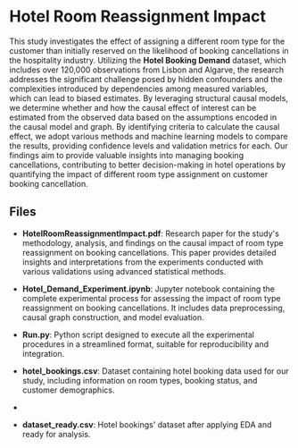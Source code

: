 # Hotel Room Reassignment Impact

This study investigates the effect of assigning a different room type for the customer than initially reserved on the likelihood of booking cancellations in the hospitality industry. Utilizing the **Hotel Booking Demand** dataset, which includes over 120,000 observations from Lisbon and Algarve, the research addresses the significant challenge posed by hidden confounders and the complexities introduced by dependencies among measured variables, which can lead to biased estimates. By leveraging structural causal models, we determine whether and how the causal effect of interest can be estimated from the observed data based on the assumptions encoded in the causal model and graph. By identifying criteria to calculate the causal effect, we adopt various methods and machine learning models to compare the results, providing confidence levels and validation metrics for each. Our findings aim to provide valuable insights into managing booking cancellations, contributing to better decision-making in hotel operations by quantifying the impact of different room type assignment on customer booking cancellation.

## Files

- **HotelRoomReassignmentImpact.pdf**: Research paper for the study's methodology, analysis, and findings on the causal impact of room type reassignment on booking cancellations. This paper provides detailed insights and interpretations from the experiments conducted with various validations using advanced statistical methods.

- **Hotel_Demand_Experiment.ipynb**: Jupyter notebook containing the complete experimental process for assessing the impact of room type reassignment on booking cancellations. It includes data preprocessing, causal graph construction, and model evaluation.

- **Run.py**: Python script designed to execute all the experimental procedures in a streamlined format, suitable for reproducibility and integration.

- **hotel_bookings.csv**: Dataset containing hotel booking data used for our study, including information on room types, booking status, and customer demographics.
- 
- **dataset_ready.csv**: Hotel bookings' dataset after applying EDA and ready for analysis.
